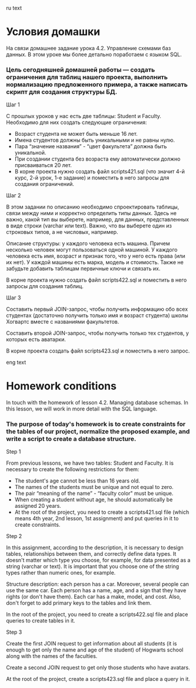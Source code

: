 ru text
# Условия домашки
>
На связи домашнее задание урока 4.2. Управление схемами баз данных.
В этом уроке мы более детально поработаем с языком SQL.

### Цель сегодняшней домашней работы — создать ограничения для таблиц нашего проекта, выполнить нормализацию предложенного примера, а также написать скрипт для создания структуры БД.
>

Шаг 1

С прошлых уроков у нас есть две таблицы: Student и Faculty. Необходимо для них создать следующие ограничения:

 - Возраст студента не может быть меньше 16 лет.
 - Имена студентов должны быть уникальными и не равны нулю.
 - Пара “значение названия” - “цвет факультета” должна быть уникальной.
 - При создании студента без возраста ему автоматически должно присваиваться 20 лет.
 - В корне проекта нужно создать файл scripts421.sql (что значит 4-й курс, 2-й урок, 1-е задание) и поместить в него запросы для создания ограничений.

Шаг 2

В этом задании по описанию необходимо спроектировать таблицы, связи между ними и корректно определить типы данных. Здесь не важно, какой тип вы выберете, например, для данных, представленных в виде строки (varchar или text). Важно, что вы выберете один из строковых типов, а не числовых, например.

Описание структуры: у каждого человека есть машина. Причем несколько человек могут пользоваться одной машиной. У каждого человека есть имя, возраст и признак того, что у него есть права (или их нет). У каждой машины есть марка, модель и стоимость. Также не забудьте добавить таблицам первичные ключи и связать их.

В корне проекта нужно создать файл scripts422.sql и поместить в него запросы для создания таблиц.

Шаг 3

Составить первый JOIN-запрос, чтобы получить информацию обо всех студентах (достаточно получить только имя и возраст студента) школы Хогвартс вместе с названиями факультетов.

Составить второй JOIN-запрос, чтобы получить только тех студентов, у которых есть аватарки.

В корне проекта создать файл scripts423.sql и поместить в него запрос.

eng text
# Homework conditions
>
In touch with the homework of lesson 4.2. Managing database schemas.
In this lesson, we will work in more detail with the SQL language.

### The purpose of today's homework is to create constraints for the tables of our project, normalize the proposed example, and write a script to create a database structure.
>

Step 1

From previous lessons, we have two tables: Student and Faculty. It is necessary to create the following restrictions for them:

 - The student's age cannot be less than 16 years old.
 - The names of the students must be unique and not equal to zero.
 - The pair “meaning of the name” - “faculty color" must be unique.
 - When creating a student without age, he should automatically be assigned 20 years.
 - At the root of the project, you need to create a scripts421.sql file (which means 4th year, 2nd lesson, 1st assignment) and put queries in it to create constraints.

Step 2

In this assignment, according to the description, it is necessary to design tables, relationships between them, and correctly define data types. It doesn't matter which type you choose, for example, for data presented as a string (varchar or text). It is important that you choose one of the string types rather than numeric ones, for example.

Structure description: each person has a car. Moreover, several people can use the same car. Each person has a name, age, and a sign that they have rights (or don't have them). Each car has a make, model, and cost. Also, don't forget to add primary keys to the tables and link them.

In the root of the project, you need to create a scripts422.sql file and place queries to create tables in it.

Step 3

Create the first JOIN request to get information about all students (it is enough to get only the name and age of the student) of Hogwarts school along with the names of the faculties.

Create a second JOIN request to get only those students who have avatars.

At the root of the project, create a scripts423.sql file and place a query in it.
